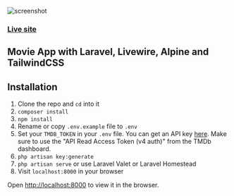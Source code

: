 ![screenshot](https://i.ibb.co/MMYXtFr/Laravel-Movies-App-Screenshot.png)

### <a href="https://movies-app-demo.herokuapp.com/" target="_blank">Live site</a>

## Movie App with Laravel, Livewire, Alpine and TailwindCSS

## Installation

1. Clone the repo and `cd` into it
1. `composer install`
2. `npm install`
3. Rename or copy `.env.example` file to `.env`
4. Set your `TMDB_TOKEN` in your `.env` file. You can get an API key [here](https://www.themoviedb.org/documentation/api). Make sure to use the "API Read Access Token (v4 auth)" from the TMDb dashboard.
5. `php artisan key:generate`
6. `php artisan serve` or use Laravel Valet or Laravel Homestead
7. Visit `localhost:8000` in your browser

Open [http://localhost:8000](http://localhost:8000) to view it in the browser.
